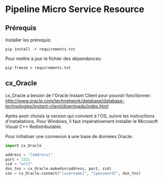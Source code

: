 # Pipeline Micro Service Resource

## Prérequis

Installer les prérequis:
```
pip install -r requirements.txt
```

Pour mettre à jour le fichier des dépendances:
```
pip freeze > requirements.txt
```

## cx_Oracle

cx_Oracle a besoin de l'Oracle Instant Client pour pouvoir fonctionner:
http://www.oracle.com/technetwork/database/database-technologies/instant-client/downloads/index.html

Après avoir choisis la version qui convient à l'OS, suivre les instructions d'installations.
Pour Windows, il faut impérativement installer le Microsoft Visual C++ Redistributable.

Pour initialiser une connexion à une base de données Oracle:

```python
import cx_Oracle

address = "[address]"
port = 1521
sid = "orcl"
dsn_tns = cx_Oracle.makedsn(address, port, sid)
con = cx_Oracle.connect("[username]", "[password]", dsn_tns)
```